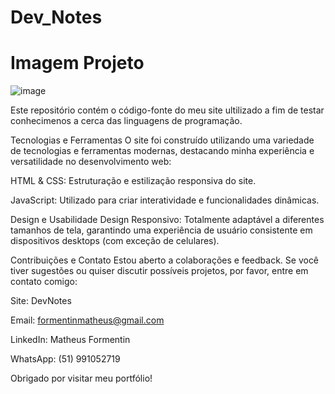 # Dev_Notes

# Imagem Projeto
![image](https://github.com/MatheusFormentin/Dev_Notes/assets/164422675/77ed2f60-42eb-4dd6-a649-ef80792be605)


Este repositório contém o código-fonte do meu site ultilizado a fim de testar conhecimenos a cerca das linguagens de programação.

Tecnologias e Ferramentas O site foi construído utilizando uma variedade de tecnologias e ferramentas modernas, destacando minha experiência e versatilidade no desenvolvimento web:

HTML & CSS: Estruturação e estilização responsiva do site.

JavaScript: Utilizado para criar interatividade e funcionalidades dinâmicas.

Design e Usabilidade Design Responsivo: Totalmente adaptável a diferentes tamanhos de tela, garantindo uma experiência de usuário consistente em dispositivos desktops (com exceção de celulares).

Contribuições e Contato Estou aberto a colaborações e feedback. Se você tiver sugestões ou quiser discutir possíveis projetos, por favor, entre em contato comigo:

Site: DevNotes

Email: formentinmatheus@gmail.com

LinkedIn: Matheus Formentin

WhatsApp: (51) 991052719

Obrigado por visitar meu portfólio!

